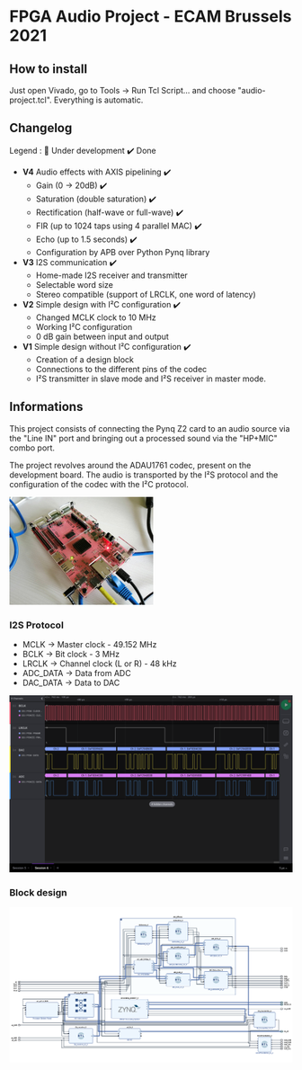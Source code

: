 # FPGA Audio Project - ECAM Brussels 2021

## How to install 
Just open Vivado, go to Tools -> Run Tcl Script... and choose "audio-project.tcl". Everything is automatic.

## Changelog

Legend : :hammer: ​Under development  :heavy_check_mark: Done​

* **V4** Audio effects with AXIS pipelining :heavy_check_mark:
  * Gain (0 -> 20dB) :heavy_check_mark:
  * Saturation (double saturation) :heavy_check_mark:
  * Rectification (half-wave or full-wave) :heavy_check_mark:
  * FIR (up to 1024 taps using 4 parallel MAC) :heavy_check_mark:
  * Echo (up to 1.5 seconds) :heavy_check_mark:
  * Configuration by APB over Python Pynq library
* **V3** I2S communication 	:heavy_check_mark:
  * Home-made I2S receiver and transmitter
  * Selectable word size
  * Stereo compatible (support of LRCLK, one word of latency) 
* **V2** Simple design with I²C configuration 	:heavy_check_mark:
  * Changed MCLK clock to 10 MHz
  * Working I²C configuration
  * 0 dB gain between input and output
* **V1** Simple design without I²C configuration	 :heavy_check_mark: 
  * Creation of a design block
  * Connections to the different pins of the codec
  * I²S transmitter in slave mode and I²S receiver in master mode.

## Informations

This project consists of connecting the Pynq Z2 card to an audio source via the "Line IN" port and bringing out a processed sound via the "HP+MIC" combo port. 

The project revolves around the ADAU1761 codec, present on the development board. The audio is transported by the I²S protocol and the configuration of the codec with the I²C protocol. 

<img src="README.assets/168518338_792925084968505_3465387109683368185_n.jpg" alt="Aucune description disponible." style="zoom: 25%;" />

### I2S Protocol

* MCLK -> Master clock - 49.152 MHz
* BCLK -> Bit clock - 3 MHz
* LRCLK -> Channel clock (L or R) - 48 kHz
* ADC_DATA -> Data from ADC
* DAC_DATA -> Data to DAC

<img src="README.assets/image-20210424171950407.png" alt="image-20210424171950407" style="zoom:50%;" />

### Block design

<img src="README.assets/image-20210505114200626.png" alt="image-20210505114200626" style="zoom:50%;" />
